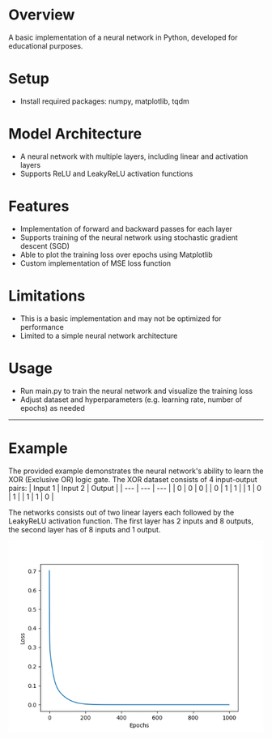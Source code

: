# Overview
A basic implementation of a neural network in Python, developed for educational purposes.

# Setup
- Install required packages: numpy, matplotlib, tqdm

# Model Architecture
- A neural network with multiple layers, including linear and activation layers
- Supports ReLU and LeakyReLU activation functions

# Features
- Implementation of forward and backward passes for each layer
- Supports training of the neural network using stochastic gradient descent (SGD)
- Able to plot the training loss over epochs using Matplotlib
- Custom implementation of MSE loss function

# Limitations
- This is a basic implementation and may not be optimized for performance
- Limited to a simple neural network architecture

# Usage
- Run main.py to train the neural network and visualize the training loss
- Adjust dataset and hyperparameters (e.g. learning rate, number of epochs) as needed

---
# Example
The provided example demonstrates the neural network's ability to learn the XOR (Exclusive OR) logic gate. The XOR dataset consists of 4 input-output pairs:
| Input 1 | Input 2 | Output |
| --- | --- | --- |
| 0     | 0     | 0     |
| 0     | 1     | 1     |
| 1     | 0     | 1     |
| 1     | 1     | 0     |

The networks consists out of two linear layers each followed by the LeakyReLU activation function. The first layer has 2 inputs and 8 outputs, the second layer has of 8 inputs and 1 output.

![Training Loss over epochs](NN_Scratch/images/Figure_1.png)
